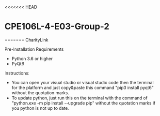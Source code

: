 <<<<<<< HEAD
# CPE106L-4-E03-Group-2
=======
CharityLink

Pre-Installation Requirements
- Python 3.6 or higher
- PyQt6

Instructions:
- You can open your visual studio or visual studio code then the terminal for the platform and just copy&paste this command "pip3 install pyqt6" without the quotation marks.
- To update python, just run this on the terminal with the command of "python.exe -m pip install --upgrade pip" without the quotation marks if you python is not up to date.
